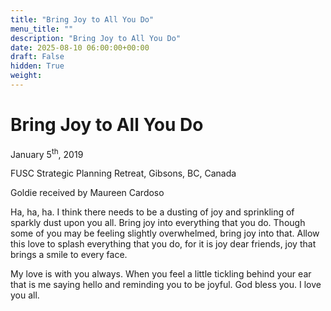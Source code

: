 ```yaml
---
title: "Bring Joy to All You Do"
menu_title: ""
description: "Bring Joy to All You Do"
date: 2025-08-10 06:00:00+00:00
draft: False
hidden: True
weight:
---
```

# Bring Joy to All You Do

January 5<sup>th</sup>, 2019

FUSC Strategic Planning Retreat, Gibsons, BC, Canada

Goldie received by Maureen Cardoso

Ha, ha, ha. I think there needs to be a dusting of joy and sprinkling of sparkly dust upon you all. Bring joy into everything that you do. Though some of you may be feeling slightly overwhelmed, bring joy into that. Allow this love to splash everything that you do, for it is joy dear friends, joy that brings a smile to every face.

My love is with you always. When you feel a little tickling behind your ear that is me saying hello and reminding you to be joyful. God bless you. I love you all. 
